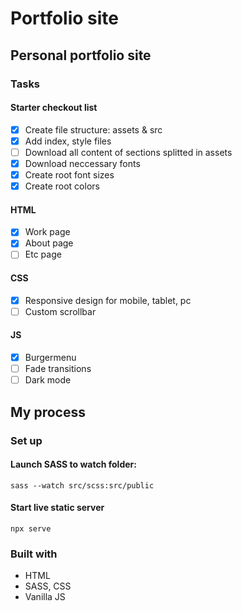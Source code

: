# Portfolio site

## Personal portfolio site

### Tasks

#### Starter checkout list

- [x] Create file structure: assets & src
- [x] Add index, style files
- [ ] Download all content of sections splitted in assets
- [x] Download neccessary fonts
- [x] Create root font sizes
- [x] Create root colors

#### HTML

- [x] Work page
- [x] About page
- [ ] Etc page

#### CSS

- [x] Responsive design for mobile, tablet, pc
- [ ] Custom scrollbar

#### JS

- [x] Burgermenu
- [ ] Fade transitions
- [ ] Dark mode

## My process

### Set up

#### Launch SASS to watch folder:

`sass --watch src/scss:src/public`

#### Start live static server

`npx serve`

### Built with

- HTML
- SASS, CSS
- Vanilla JS
